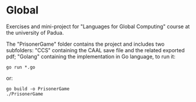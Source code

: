 # Global
Exercises and mini-project for "Languages for Global Computing" course at the university of Padua.

The "PrisonerGame" folder contains the project and includes two subfolders: "CCS" containing the CAAL save file and the related exported pdf; "Golang" containing the implementation in Go language, to run it:

```
go run *.go
```
or:

```
go build -o PrisonerGame
./PrisonerGame
```
